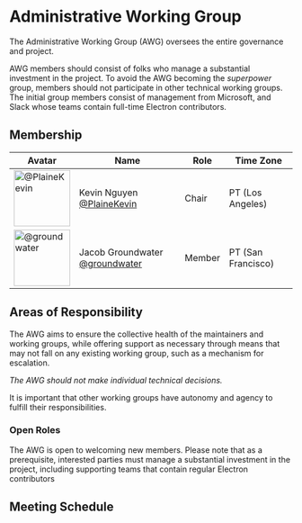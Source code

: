 # Administrative Working Group

The Administrative Working Group (AWG) oversees the entire governance and project.

AWG members should consist of folks who manage a substantial investment in the project.
To avoid the AWG becoming the _superpower_ group,
members should not participate in other technical working groups.
The initial group members consist of management from Microsoft, and Slack whose teams contain full-time Electron contributors.

## Membership

| Avatar | Name | Role | Time Zone |
| -------------------------------------------|----------------------|----------------------------| -------- |
| <img src="https://github.com/PlaineKevin.png" width=100 alt="@PlaineKevin">  | Kevin Nguyen [@PlaineKevin](https://github.com/PlaineKevin) | Chair | PT (Los Angeles) |
| <img src="https://github.com/groundwater.png" width=100 alt="@groundwater">  | Jacob Groundwater [@groundwater](https://github.com/groundwater) | Member | PT (San Francisco) |

## Areas of Responsibility

The AWG aims to ensure the collective health of the maintainers and working groups, while offering support as necessary through means that may not fall on any existing working group, such as a mechanism for escalation.

_The AWG should not make individual technical decisions._

It is important that other working groups have autonomy and agency to fulfill their responsibilities.

### Open Roles

The AWG is open to welcoming new members. Please note that as a prerequisite, interested parties must manage a substantial investment in the project, including supporting teams that contain regular Electron contributors

## Meeting Schedule
